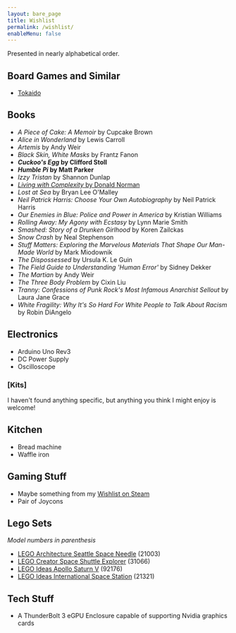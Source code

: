 ```yaml
---
layout: bare_page
title: Wishlist
permalink: /wishlist/
enableMenu: false
---
```


Presented in nearly alphabetical order.

## Board Games and Similar
* [Tokaido](https://www.amazon.com/dp/B0757QD8FY)

## Books
* *A Piece of Cake: A Memoir* by Cupcake Brown
* *Alice in Wonderland* by Lewis Carroll
* *Artemis* by Andy Weir
* *Black Skin, White Masks* by Frantz Fanon
* ***Cuckoo's Egg* by Clifford Stoll**
* ***Humble Pi* by Matt Parker**
* *Izzy Tristan* by Shannon Dunlap
* [*Living with Complexity* by Donald Norman](https://mitpress.mit.edu/books/living-complexity)
* *Lost at Sea* by Bryan Lee O'Malley
* *Neil Patrick Harris: Choose Your Own Autobiography* by Neil Patrick
Harris
* *Our Enemies in Blue: Police and Power in America* by Kristian
Williams
* *Rolling Away: My Agony with Ecstasy* by Lynn Marie Smith
* *Smashed: Story of a Drunken Girlhood* by Koren Zailckas
* *Snow Crash* by Neal Stephenson
* *Stuff Matters: Exploring the Marvelous Materials That Shape Our
Man-Made World* by Mark Miodownik
* *The Dispossessed* by Ursula K. Le Guin
* *The Field Guide to Understanding 'Human Error'* by Sidney Dekker
* *The Martian* by Andy Weir
* *The Three Body Problem* by Cixin Liu
* *Tranny: Confessions of Punk Rock's Most Infamous Anarchist Sellout*
by Laura Jane Grace
* *White Fragility: Why It's So Hard For White People to Talk About
Racism* by Robin DiAngelo

## Electronics
* Arduino Uno Rev3
* DC Power Supply
* Oscilloscope

### [Kits]
I haven't found anything specific, but anything you think I might enjoy
is welcome!

## Kitchen
* Bread machine
* Waffle iron

## Gaming Stuff
* Maybe something from my [Wishlist on Steam](https://store.steampowered.com/wishlist/id/prplecake)
* Pair of Joycons

## Lego Sets
*Model numbers in parenthesis*
* [LEGO Architecture Seattle Space
  Needle](https://www.amazon.com/dp/B0025W1PMS) (21003)
* [LEGO Creator Space Shuttle Explorer](https://www.amazon.com/dp/B0711MPYJN) (31066)
* [LEGO Ideas Apollo Saturn V](https://www.amazon.com/dp/B071G3QMS2) (92176)
* [LEGO Ideas International Space
  Station](https://www.amazon.com/dp/B083JWZNW7) (21321)

## Tech Stuff
* A ThunderBolt 3 eGPU Enclosure capable of supporting Nvidia graphics
cards

